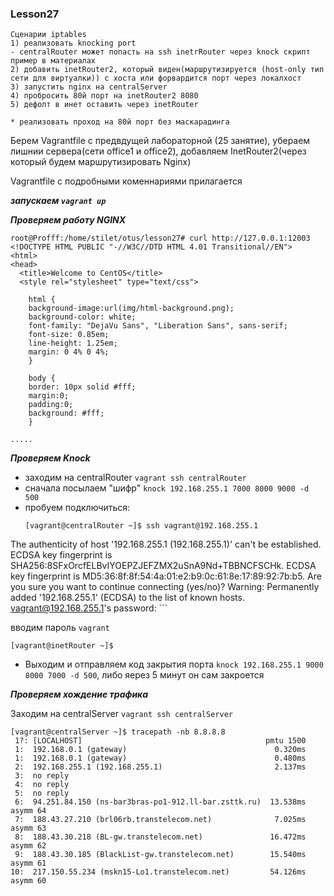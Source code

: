 ### Lesson27

```
Сценарии iptables
1) реализовать knocking port
- centralRouter может попасть на ssh inetrRouter через knock скрипт
пример в материалах
2) добавить inetRouter2, который виден(маршрутизируется (host-only тип сети для виртуалки)) с хоста или форвардится порт через локалхост
3) запустить nginx на centralServer
4) пробросить 80й порт на inetRouter2 8080
5) дефолт в инет оставить через inetRouter

* реализовать проход на 80й порт без маскарадинга
```

Берем Vagrantfile с предвдущей лабораторной (25 занятие), убераем лишнии сервера(сети office1 и office2), добавляем InetRouter2(через который будем маршрутизировать Nginx)

Vagrantfile c подробными коменнариями прилагается

***запускаем `vagrant up`***


***Проверяем работу NGINX***
```
root@Profff:/home/stilet/otus/lesson27# curl http://127.0.0.1:12003
<!DOCTYPE HTML PUBLIC "-//W3C//DTD HTML 4.01 Transitional//EN">
<html>
<head>
  <title>Welcome to CentOS</title>
  <style rel="stylesheet" type="text/css"> 

	html {
	background-image:url(img/html-background.png);
	background-color: white;
	font-family: "DejaVu Sans", "Liberation Sans", sans-serif;
	font-size: 0.85em;
	line-height: 1.25em;
	margin: 0 4% 0 4%;
	}

	body {
	border: 10px solid #fff;
	margin:0;
	padding:0;
	background: #fff;
	}

.....
```

***Проверяем Knock***

- заходим на centralRouter `vagrant ssh centralRouter`
- сначала посылаем "шифр" `knock 192.168.255.1 7000 8000 9000 -d 500`
- пробуем подключиться:
	```
	[vagrant@centralRouter ~]$ ssh vagrant@192.168.255.1
The authenticity of host '192.168.255.1 (192.168.255.1)' can't be established.
ECDSA key fingerprint is SHA256:8SFxOrcfELBvIYOEPZJEFZMX2uSnA9Nd+TBBNCFSCHk.
ECDSA key fingerprint is MD5:36:8f:8f:54:4a:01:e2:b9:0c:61:8e:17:89:92:7b:b5.
Are you sure you want to continue connecting (yes/no)? 
Warning: Permanently added '192.168.255.1' (ECDSA) to the list of known hosts.
vagrant@192.168.255.1's password: 
	```
 
 вводим пароль `vagrant`

 ```
 [vagrant@inetRouter ~]$ 
 ```

- Выходим и отправляем код закрытия порта `knock 192.168.255.1 9000 8000 7000 -d 500`, либо яерез 5 минут он сам закроется

***Проверяем хождение трафика***

Заходим на centralServer `vagrant ssh centralServer`

```
[vagrant@centralServer ~]$ tracepath -nb 8.8.8.8
 1?: [LOCALHOST]                                         pmtu 1500
 1:  192.168.0.1 (gateway)                                 0.320ms 
 1:  192.168.0.1 (gateway)                                 0.480ms 
 2:  192.168.255.1 (192.168.255.1)                         2.137ms 
 3:  no reply
 4:  no reply
 5:  no reply
 6:  94.251.84.150 (ns-bar3bras-po1-912.ll-bar.zsttk.ru)  13.538ms asymm 64 
 7:  188.43.27.210 (brl06rb.transtelecom.net)              7.025ms asymm 63 
 8:  188.43.30.218 (BL-gw.transtelecom.net)               16.472ms asymm 62 
 9:  188.43.30.185 (BlackList-gw.transtelecom.net)        15.540ms asymm 61 
10:  217.150.55.234 (mskn15-Lo1.transtelecom.net)         54.126ms asymm 60 
```

